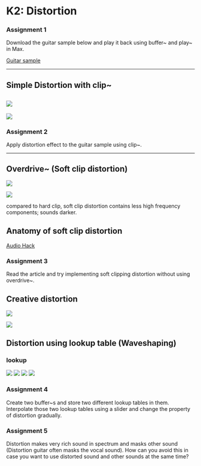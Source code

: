 # K2: Distortion

### Assignment 1

Download the guitar sample below and play it back using buffer~ and play~ in Max.

[Guitar sample](K2/guitar.wav.zip)


---
## Simple Distortion with clip~

![](K2/6-1.png)
---

![](K2/6-2.png)

### Assignment 2

Apply distortion effect to the guitar sample using clip~.

---
## Overdrive~  (Soft clip distortion)

![](K2/6-4.png)

![](K2/6-5.png)

compared to hard clip, soft clip distortion contains less high frequency components; sounds darker.

## Anatomy of soft clip distortion

[Audio Hack](https://www.hackaudio.com/digital-signal-processing/distortion-effects/soft-clipping/)

### Assignment 3
Read the article and try implementing soft clipping distortion without using overdrive~.


## Creative distortion
![](K2/6-9.png)

![](K2/6-10.png)

## Distortion using lookup table (Waveshaping)

### lookup

![](K2/lookup1.png)
![](K2/lookup2.png)
![](K2/lookup3.png)
![](K2/lookup4.png)

### Assignment 4

Create two buffer~s and store two different lookup tables in them. Interpolate those two lookup tables using a slider and change the property of distortion gradually.

### Assignment 5

Distortion makes very rich sound in spectrum and masks other sound (Distortion guitar often masks the vocal sound). How can you avoid this in case you want to use distorted sound and other sounds at the same time?


